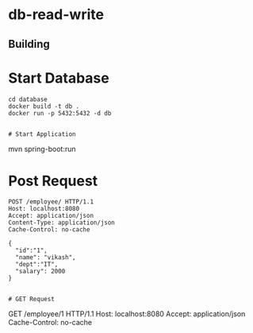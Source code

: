 db-read-write
========

Building
--------

# Start Database
  ```
  cd database
  docker build -t db .
  docker run -p 5432:5432 -d db


# Start Application
  ```
  mvn spring-boot:run



# Post Request
  ```
  POST /employee/ HTTP/1.1
  Host: localhost:8080
  Accept: application/json
  Content-Type: application/json
  Cache-Control: no-cache

  {
  	"id":"1",
  	"name": "vikash",
  	"dept":"IT",
  	"salary": 2000
  }


# GET Request
  ```
  GET /employee/1 HTTP/1.1
  Host: localhost:8080
  Accept: application/json
  Cache-Control: no-cache
